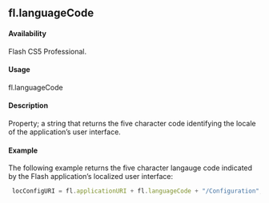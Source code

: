 ## fl.languageCode

#### Availability

Flash CS5 Professional.

#### Usage

fl.languageCode

#### Description

Property; a string that returns the five character code identifying the locale of the application’s user interface.

#### Example

The following example returns the five character langauge code indicated by the Flash application’s localized user interface:
```javascript
 locConfigURI = fl.applicationURI + fl.languageCode + "/Configuration"; 

```